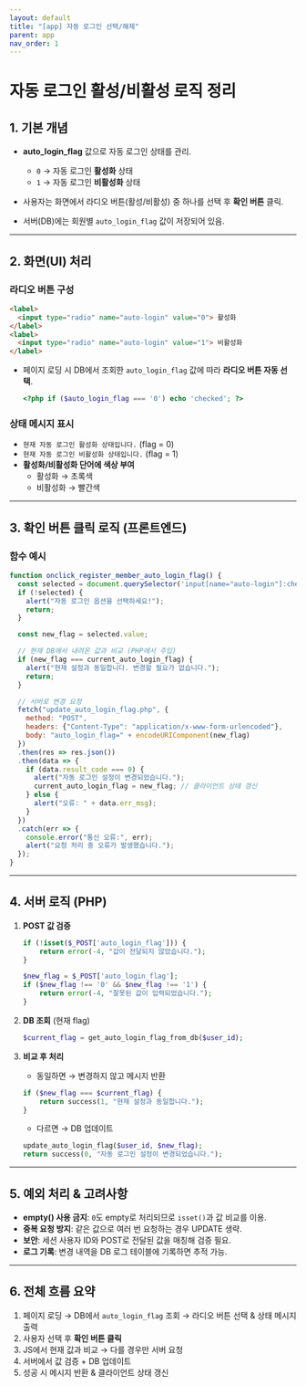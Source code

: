 ```yaml
---
layout: default
title: "[app] 자동 로그인 선택/해제"
parent: app
nav_order: 1
---
```


# 자동 로그인 활성/비활성 로직 정리

## 1. 기본 개념

- **auto\_login\_flag** 값으로 자동 로그인 상태를 관리.

  - `0` → 자동 로그인 **활성화** 상태
  - `1` → 자동 로그인 **비활성화** 상태

- 사용자는 화면에서 라디오 버튼(활성/비활성) 중 하나를 선택 후 **확인 버튼** 클릭.

- 서버(DB)에는 회원별 `auto_login_flag` 값이 저장되어 있음.

---

## 2. 화면(UI) 처리

### 라디오 버튼 구성

```html
<label>
  <input type="radio" name="auto-login" value="0"> 활성화
</label>
<label>
  <input type="radio" name="auto-login" value="1"> 비활성화
</label>
```

- 페이지 로딩 시 DB에서 조회한 `auto_login_flag` 값에 따라 **라디오 버튼 자동 선택**.
  ```php
  <?php if ($auto_login_flag === '0') echo 'checked'; ?>
  ```

### 상태 메시지 표시

- `현재 자동 로그인 활성화 상태입니다.` (flag = 0)
- `현재 자동 로그인 비활성화 상태입니다.` (flag = 1)
- **활성화/비활성화 단어에 색상 부여**
  - 활성화 → 초록색
  - 비활성화 → 빨간색

---

## 3. 확인 버튼 클릭 로직 (프론트엔드)

### 함수 예시

```javascript
function onclick_register_member_auto_login_flag() {
  const selected = document.querySelector('input[name="auto-login"]:checked');
  if (!selected) {
    alert("자동 로그인 옵션을 선택하세요!");
    return;
  }

  const new_flag = selected.value;

  // 현재 DB에서 내려온 값과 비교 (PHP에서 주입)
  if (new_flag === current_auto_login_flag) {
    alert("현재 설정과 동일합니다. 변경할 필요가 없습니다.");
    return;
  }

  // 서버로 변경 요청
  fetch("update_auto_login_flag.php", {
    method: "POST",
    headers: {"Content-Type": "application/x-www-form-urlencoded"},
    body: "auto_login_flag=" + encodeURIComponent(new_flag)
  })
  .then(res => res.json())
  .then(data => {
    if (data.result_code === 0) {
      alert("자동 로그인 설정이 변경되었습니다.");
      current_auto_login_flag = new_flag; // 클라이언트 상태 갱신
    } else {
      alert("오류: " + data.err_msg);
    }
  })
  .catch(err => {
    console.error("통신 오류:", err);
    alert("요청 처리 중 오류가 발생했습니다.");
  });
}
```

---

## 4. 서버 로직 (PHP)

1. **POST 값 검증**

   ```php
   if (!isset($_POST['auto_login_flag'])) {
       return error(-4, "값이 전달되지 않았습니다.");
   }

   $new_flag = $_POST['auto_login_flag'];
   if ($new_flag !== '0' && $new_flag !== '1') {
       return error(-4, "잘못된 값이 입력되었습니다.");
   }
   ```

2. **DB 조회** (현재 flag)

   ```php
   $current_flag = get_auto_login_flag_from_db($user_id);
   ```

3. **비교 후 처리**

   - 동일하면 → 변경하지 않고 메시지 반환

   ```php
   if ($new_flag === $current_flag) {
       return success(1, "현재 설정과 동일합니다.");
   }
   ```

   - 다르면 → DB 업데이트

   ```php
   update_auto_login_flag($user_id, $new_flag);
   return success(0, "자동 로그인 설정이 변경되었습니다.");
   ```

---

## 5. 예외 처리 & 고려사항

- **empty() 사용 금지**: `0`도 empty로 처리되므로 `isset()`과 값 비교를 이용.
- **중복 요청 방지**: 같은 값으로 여러 번 요청하는 경우 UPDATE 생략.
- **보안**: 세션 사용자 ID와 POST로 전달된 값을 매칭해 검증 필요.
- **로그 기록**: 변경 내역을 DB 로그 테이블에 기록하면 추적 가능.

---

## 6. 전체 흐름 요약

1. 페이지 로딩 → DB에서 `auto_login_flag` 조회 → 라디오 버튼 선택 & 상태 메시지 출력
2. 사용자 선택 후 **확인 버튼 클릭**
3. JS에서 현재 값과 비교 → 다를 경우만 서버 요청
4. 서버에서 값 검증 + DB 업데이트
5. 성공 시 메시지 반환 & 클라이언트 상태 갱신

